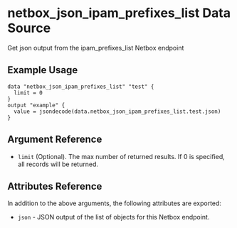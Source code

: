 # netbox\_json\_ipam\_prefixes\_list Data Source

Get json output from the ipam_prefixes_list Netbox endpoint

## Example Usage

```hcl
data "netbox_json_ipam_prefixes_list" "test" {
  limit = 0
}
output "example" {
  value = jsondecode(data.netbox_json_ipam_prefixes_list.test.json)
}
```

## Argument Reference

* ``limit`` (Optional). The max number of returned results. If 0 is specified, all records will be returned.

## Attributes Reference

In addition to the above arguments, the following attributes are exported:
* ``json`` - JSON output of the list of objects for this Netbox endpoint.

